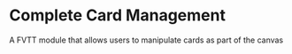 # Complete Card Management

A FVTT module that allows users to manipulate cards as part of the canvas
